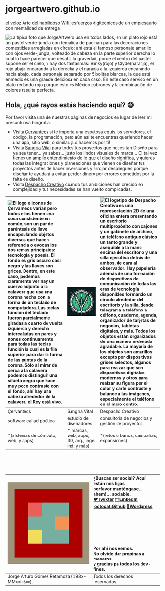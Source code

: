 # jorgeartwero.github.io
el veloz Arte del habilidoso Wifi; esfuerzos digitécnicos de un empresaurio con mentalidad de entrega

![La típica foto que JorgeArtwero usa en todos lados, en un plato rojo está un pastel verde-jungla con temática de pacman para las decoraciones comestibles arregladas en círculo\: ahí está el famoso personaje amarillo con ojos verde-jungla, volteado de cabeza en la parte superior derecha lo cual lo hace parecer que desafía la gravedad, porue el centro del pastel supone ser el cielo, y hay dos fantasmas\: Blinky\(rojo\) y Clyde\(naranja\), el rojo abajo encarando a la derecha y el naranja a la izquierda encarando hacia abajo, cada personaje separado por 5 bolitas blancas, la que está enmedio es una grande deliciosa en cada caso. En este caso servido en un plato redondo rojo porque esto es México cabrones y la combinación de colores resulta perfecta. ](https://raw.githubusercontent.com/jorgeartwero/jorgeartwero.github.io/main/bienes/imagenes/jorgeartwero-pastel_pacman-estrecho-volteado_arra-cuadro_1794px.png)

## Hola, ¿qué rayos estás haciendo aquí? :sweat_smile:

Por favor visita una de nuestras páginas de negocios en lugar de leer mi presuntuosa biografía.

- Visita [Çervantecs](https://cervantecs.github.io) si te importa una espatosa equis los servidores, el código, la programación, pero aún así te encuentras queriendo hacer una app, sitio web, o similar. ¡Lo hacemos por ti!
- Visita [Sangría Vital](https://sangriavital.github.io) para todos tus proyectos que necesitan Diseño para ya sea tener… ya sabes… justo los lindos visuales de marca… O! tal vez tienes un amplio entendimiento de lo que el diseño significa, y quieres todas las integraciones y planeaciones que vienen de diseñar tus proyectos antes de hacer inversiones y arrojar despliegues porque diseñar te ayudará a evitar perder dinero por errores cometidos por la falta de diseño.
- Visita [Despacho Creativo](https://despachcreativo.github.io) cuando tus ambiciones han crecido en complejidad y tus necesidades se han vuelto complicadas.

| ![El logo e iconos de Çervantecs varían pero todos ellos tienen una cosa consistente en común, son un par de paréntesis de llave encapsulando objetos diversos que hacen referencia o evocan los dos temas principales\: tecnología y poesía. El fondo es gris oscuro casi negro y las llaves son grices. Dentro, en este caso, podemos claramente ver hay un cuervo adjunto a la calavera que usa una corona hecha con la forma de un teclado de computadora. Las teclas función del teclado fueron parcialmente giradas a cuarto de vuelta izquierda y derecha intercaladas en pares y nones continuamente para todas las teclas función la cual es la fila superior para dar la forma de las puntas de la corona. Sólo al mirar de cerca a la calavera podemos distinguir una silueta negra que hace muy poco contraste con el fondo, ahí hay una cabeza alrededor de la calavera, el Rey está vivo.](https://raw.githubusercontent.com/Cervantecs/cervantecs.github.io/main/bienes/imagenes/cervantecs-logo-don_quijote_molinos_corona_dorada_teclado_sancho_panza_tecnologia_programacion_apps_aplicaciones_web_computo-square-1032px.png) | ![El logo de Sangría Vital\: es un compás geometrico abierto hacia arriba dando la forma de una letra V, está enmarcado por un círculo de color verde, fondo con marcas blancas y líneas que simulan el aspecto de un tapete de corte para diseñadores, artesanos y manualidades, también alude a relojes que marcan el tiempo.](https://raw.githubusercontent.com/SangriaVital/sangriavital.github.io/main/bienes/imagenes/sangria_vital-sangriavital-logo_filoso-estudio_diseno_disenadores_graficos_marcas_web_app_3D_arquitectura_ingenieria_industrial-verde-1024px.jpg) | ![El logotipo de Despacho Creativo es una representación 2D de una oficina entera presentando un escritorio multipropósito con cajones y un gabinete de archivo, un teléfono antiguo clásico un tanto grande y asequible a la mano encima del escritorio y una silla ejecutiva detrás de ambos, de cara al observador. Hay papelería además de una formación de dispositivos de comunicación de todas las eras de tecnología disponibles formando un círculo alrededor del escritorio y la silla, desde telegrama a teléfono a célfono, cuaderno, agenda, organizador de tarjetas de negocios, tabletas digitales, y más. Todos los objetos están organizados de una manera ordenada agradable. La mayoría de los objetos son amarillos excepto por dispositivos grises selectos, algunos para realzar que son dispositivos digitales modernos y otros para realzar su figura por el color y darle contraste y balance a las imágenes, especialmente el teléfono en el mero centro.](https://raw.githubusercontent.com/creativdispatch/creativdispatch.github.io/main/assets/images/creative_dispatch-creativdispatch-logo-business_consultancy_project_management-solutions_recruit_personnel.png) |
| :--- | :--- | :--- |
| Çervantecs | Sangría Vital | Despacho Creativo |
| software caliad poética | estudio de diseñadores | consultoría de negocios y gestión de proyectos |
| \*\(sístemas de cómputo, web, y apps) | \*\(marcas, web, apps, 3D, arq., inge. ind. y más) | \*\(retos urbanos, campañas, expansiones) |

<br/>
<br/>
<br/>

| ![Ilustración cuadriculada abstracta de la típica foto del pastel pacman de JorgeArtwero, con marco rojo representando el plato. Margen y proporciones de cuadros hechas a propósito específicamente para empatar las imágenes aleatorias auto-generadas de Github asignadas a cualquier usuario y organización como un regalo para perfil_id.](https://raw.githubusercontent.com/jorgeartwero/jorgeartwero.github.io/main/bienes/imagenes/jorgeartwero-pastel_pacman-icono_abstracto-400px.png) | ¿Buscas ser social? Aquí están mis ligas<br/>porfavor manténgase… ahem!… sociable.<br/>[:bird:Twixter](https://twitter.com/JorgeArtwero) [:card_index_dividers:LinkedIn](https://linkedin.com/in/jorgeartware/?locale=es_ES)<br/> [:octocat:Github](https://github.com/jorgeartwero) [:scroll:Wordpress](https://jorgeartwero.wordpress.com)<br/><br/><br/><br/><br/><br/><br/><br/>Por ahí nos vemos.<br/>No olvide dar propinas a meseros<br/>y gracias pa todos los dev-fines.|
| :--- | :--- |
| Jorge Arturo Gómez Retamoza (198x-MMxxiii&∞). | Todos los derechos reservados. |
